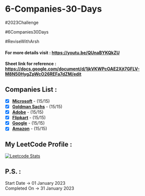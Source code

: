 # 6-Companies-30-Days
#2023Challenge

#6Companies30Days

#ReviseWithArsh

#### For more details visit : https://youtu.be/QUnaBYKQkZU

#### Sheet link for reference : https://docs.google.com/document/d/1jkVKWPcOAE2Xjt7GFLV-M8N50HygZpWcO26REFa7dZM/edit

## Companies List :
- [x] [**Microsoft**](https://github.com/tusharkhanna575/6-Companies-30-Days/tree/main/Microsoft) - (15/15)
- [x] [**Goldman Sachs**](https://github.com/tusharkhanna575/6-Companies-30-Days/tree/main/Goldman%20Sachs) - (15/15)
- [x] [**Adobe**](https://github.com/tusharkhanna575/6-Companies-30-Days/tree/main/Adobe) - (15/15)
- [x] [**Flipkart**](https://github.com/tusharkhanna575/6-Companies-30-Days/tree/main/Flipkart) - (15/15)
- [x] [**Google**](https://github.com/tusharkhanna575/6-Companies-30-Days/tree/main/Google) - (15/15)
- [x] [**Amazon**](https://github.com/tusharkhanna575/6-Companies-30-Days/tree/main/Amazon) - (15/15)

## My LeetCode Profile :   
[![Leetcode Stats](https://leetcard.jacoblin.cool/tusharkhanna575?theme=unicorn&ext=heatmap&border=0&radius=20)](https://leetcode.com/tusharkhanna575)


## P.S. :
Start Date -> 01 January 2023     
Completed On -> 31 January 2023
